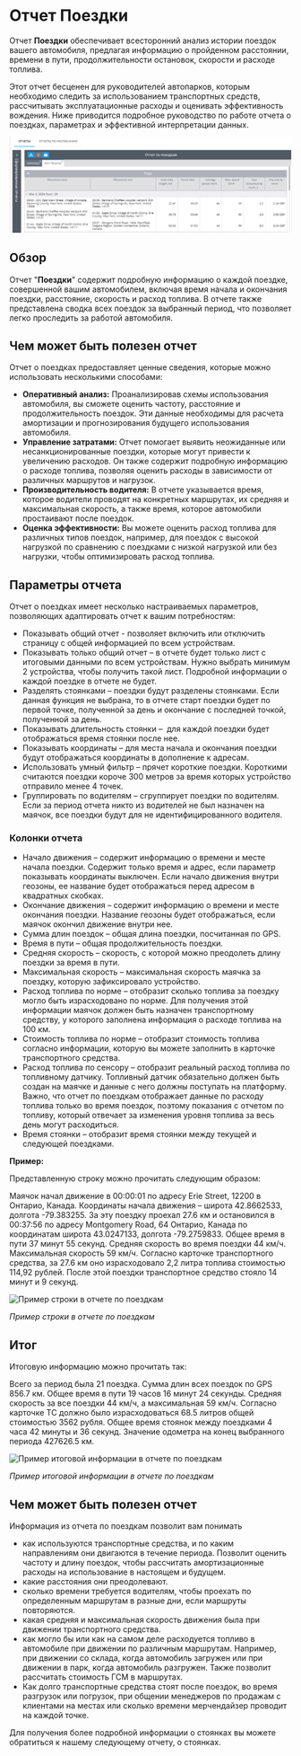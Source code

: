 # Отчет Поездки

Отчет **Поездки** обеспечивает всесторонний анализ истории поездок вашего автомобиля, предлагая информацию о пройденном расстоянии, времени в пути, продолжительности остановок, скорости и расходе топлива.

Этот отчет бесценен для руководителей автопарков, которым необходимо следить за использованием транспортных средств, рассчитывать эксплуатационные расходы и оценивать эффективность вождения. Ниже приводится подробное руководство по работе отчета о поездках, параметрах и эффективной интерпретации данных.

![image-20241030-141138.png](attachments/image-20241030-141138.png)

## Обзор

Отчет "**Поездки**" содержит подробную информацию о каждой поездке, совершенной вашим автомобилем, включая время начала и окончания поездки, расстояние, скорость и расход топлива. В отчете также представлена сводка всех поездок за выбранный период, что позволяет легко проследить за работой автомобиля.

## Чем может быть полезен отчет

Отчет о поездках предоставляет ценные сведения, которые можно использовать несколькими способами:

- **Оперативный анализ:** Проанализировав схемы использования автомобиля, вы сможете оценить частоту, расстояние и продолжительность поездок. Эти данные необходимы для расчета амортизации и прогнозирования будущего использования автомобиля.
- **Управление затратами:** Отчет помогает выявить неожиданные или несанкционированные поездки, которые могут привести к увеличению расходов. Он также содержит подробную информацию о расходе топлива, позволяя оценить расходы в зависимости от различных маршрутов и нагрузок.
- **Производительность водителя:** В отчете указывается время, которое водители проводят на конкретных маршрутах, их средняя и максимальная скорость, а также время, которое автомобили простаивают после поездок.
- **Оценка эффективности:** Вы можете оценить расход топлива для различных типов поездок, например, для поездок с высокой нагрузкой по сравнению с поездками с низкой нагрузкой или без нагрузки, чтобы оптимизировать расход топлива.

## Параметры отчета

Отчет о поездках имеет несколько настраиваемых параметров, позволяющих адаптировать отчет к вашим потребностям:

- Показывать общий отчет - позволяет включить или отключить страницу с общей информацией по всем устройствам.
- Показывать только общий отчет – в отчете будет только лист с итоговыми данными по всем устройствам. Нужно выбрать минимум 2 устройства, чтобы получить такой лист. Подробной информации о каждой поездке в отчете не будет.
- Разделять стоянками – поездки будут разделены стоянками. Если данная функция не выбрана, то в отчете старт поездки будет по первой точке, полученной за день и окончание с последней точкой, полученной за день.
- Показывать длительность стоянки –  для каждой поездки будет отображаться время стоянки после нее.
- Показывать координаты – для места начала и окончания поездки будут отображаться координаты в дополнение к адресам.
- Использовать умный фильтр – прячет короткие поездки. Короткими считаются поездки короче 300 метров за время которых устройство отправило менее 4 точек.
- Группировать по водителям – сгруппирует поездки по водителям. Если за период отчета никто из водителей не был назначен на маячок, все поездки будут для не идентифицированного водителя.

### Колонки отчета

- Начало движения – содержит информацию о времени и месте начала поездки. Содержит только время и адрес, если параметр показывать координаты выключен. Если начало движения внутри геозоны, ее название будет отображаться перед адресом в квадратных скобках.
- Окончание движения – содержит информацию о времени и месте окончания поездки. Название геозоны будет отображаться, если маячок окончил движение внутри нее.
- Сумма длин поездок – общая длина поездки, посчитанная по GPS.
- Время в пути – общая продолжительность поездки.
- Средняя скорость – скорость, с которой можно преодолеть длину поездки за время в пути.
- Максимальная скорость – максимальная скорость маячка за поездку, которую зафиксировало устройство.
- Расход топлива по норме – отобразит сколько топлива за поездку могло быть израсходовано по норме. Для получения этой информации маячок должен быть назначен транспортному средству, у которого заполнена информация о расходе топлива на 100 км.
- Стоимость топлива по норме – отобразит стоимость топлива согласно информации, которую вы можете заполнить в карточке транспортного средства.
- Расход топлива по сенсору – отобразит реальный расход топлива по топливному датчику. Топливный датчик обязательно должен быть создан на маячке и данные с него должны поступать на платформу.  
Важно, что отчет по поездкам отображает данные по расходу топлива только во время поездок, поэтому показания с отчетом по топливу, который отвечает за изменения уровня топлива за весь день могут расходиться.
- Время стоянки – отобразит время стоянки между текущей и следующей поездками.

**Пример:**

Представленную строку можно прочитать следующим образом:

Маячок начал движение в 00:00:01 по адресу Erie Street, 12200 в Онтарио, Канада. Координаты начала движения – широта 42.8662533, долгота -79.383255. За эту поездку проехал 27.6 км и остановился в 00:37:56 по адресу Montgomery Road, 64 Онтарио, Канада по координатам широта 43.0247133, долгота -79.2759833. Общее время в пути 37 минут 55 секунд. Средняя скорость во время поездки 44 км/ч. Максимальная скорость 59 км/ч. Согласно карточке транспортного средства, за 27.6 км оно израсходовало 2,2 литра топлива стоимостью 114,92 рублей. После этой поездки транспортное средство стояло 14 минут и 9 секунд.

![Пример строки в отчете по поездкам](https://www.navixy.ru/wp-content/uploads/2023/09/41-2.png)

*Пример строки в отчете по поездкам*

## Итог

Итоговую информацию можно прочитать так:

Всего за период была 21 поездка. Сумма длин всех поездок по GPS 856.7 км. Общее время в пути 19 часов 16 минут 24 секунды. Средняя скорость за все поездки 44 км/ч, а максимальная 59 км/ч. Согласно карточке ТС должно было израсходоваться 68.5 литров общей стоимостью 3562 рубля. Общее время стоянок между поездками 4 часа 42 минуты и 36 секунд. Значение одометра на конец выбранного периода 427626.5 км.

![Пример итоговой информации в отчете по поездкам](https://www.navixy.ru/wp-content/uploads/2023/09/51-1.png)

*Пример итоговой информации в отчете по поездкам*

## Чем может быть полезен отчет

Информация из отчета по поездкам позволит вам понимать

- как используются транспортные средства, и по каким направлениям они двигаются в течение периода. Позволит оценить частоту и длину поездок, чтобы рассчитать амортизационные расходы на использование в настоящем и будущем.
- какие расстояния они преодолевают.
- сколько времени требуется водителям, чтобы проехать по определенным маршрутам в разные дни, если маршруты повторяются.
- какая средняя и максимальная скорость движения была при движении транспортного средства.
- как могло бы или как на самом деле расходуется топливо в автомобиле при движении по различным маршрутам. Например, при движении со склада, когда автомобиль загружен или при движении в парк, когда автомобиль разгружен. Также позволит рассчитать стоимость ГСМ в маршрутах.
- Как долго транспортные средства стоят после поездок, во время разгрузок или погрузок, при общении менеджеров по продажам с клиентами на местах или сколько времени мерчендайзер проводит на каждой точке.

Для получения более подробной информации о стоянках вы можете обратиться к нашему следующему отчету, о стоянках.